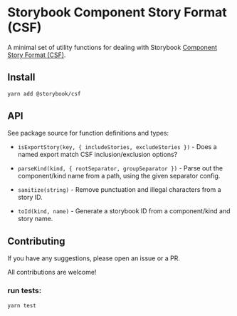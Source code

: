 # Storybook Component Story Format (CSF)

A minimal set of utility functions for dealing with Storybook [Component Story Format (CSF)](https://storybook.js.org/docs/formats/component-story-format/).

## Install

```sh
yarn add @storybook/csf
```

## API

See package source for function definitions and types:

- `isExportStory(key, { includeStories, excludeStories })` - Does a named export match CSF inclusion/exclusion options?

- `parseKind(kind, { rootSeparator, groupSeparator })` - Parse out the component/kind name from a path, using the given separator config.

- `sanitize(string)` - Remove punctuation and illegal characters from a story ID.

- `toId(kind, name)` - Generate a storybook ID from a component/kind and story name.

## Contributing

If you have any suggestions, please open an issue or a PR.

All contributions are welcome!

### run tests:

```sh
yarn test
```
